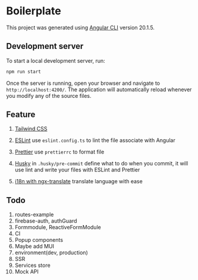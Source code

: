 # Boilerplate

This project was generated using [Angular CLI](https://github.com/angular/angular-cli) version 20.1.5.

## Development server

To start a local development server, run:

```bash
npm run start
```

Once the server is running, open your browser and navigate to `http://localhost:4200/`. The application will automatically reload whenever you modify any of the source files.

## Feature
1. [Tailwind CSS](https://tailwindcss.com/docs/installation/framework-guides/angular)

2. [ESLint](https://github.com/angular-eslint/angular-eslint) 
    use `eslint.config.ts` to lint the file associate with Angular
3. [Prettier](https://prettier.io/docs/configuration)
    use `prettierrc` to format file
4. [Husky](https://typicode.github.io/husky/how-to.html)
    in `.husky/pre-commit` define what to do when you commit, it will use lint and write your files with ESLint and Prettier
5. [i18n with ngx-translate](https://ngx-translate.org/getting-started/installation/)
    translate language with ease


## Todo
1. routes-example
2. firebase-auth, authGuard
3. Formmodule, ReactiveFormModule
4. CI
5. Popup components
6. Maybe add MUI
7. environment(dev, production)
8. SSR
9. Services store
10. Mock API
